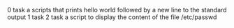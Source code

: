 0 task  a scripts that prints hello world followed by a new line to the standard output
1 task 
2 task a script to display the content of the file /etc/passwd
